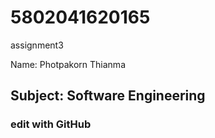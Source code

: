 # 5802041620165
assignment3

Name: Photpakorn Thianma

## Subject: Software Engineering

### edit with GitHub
